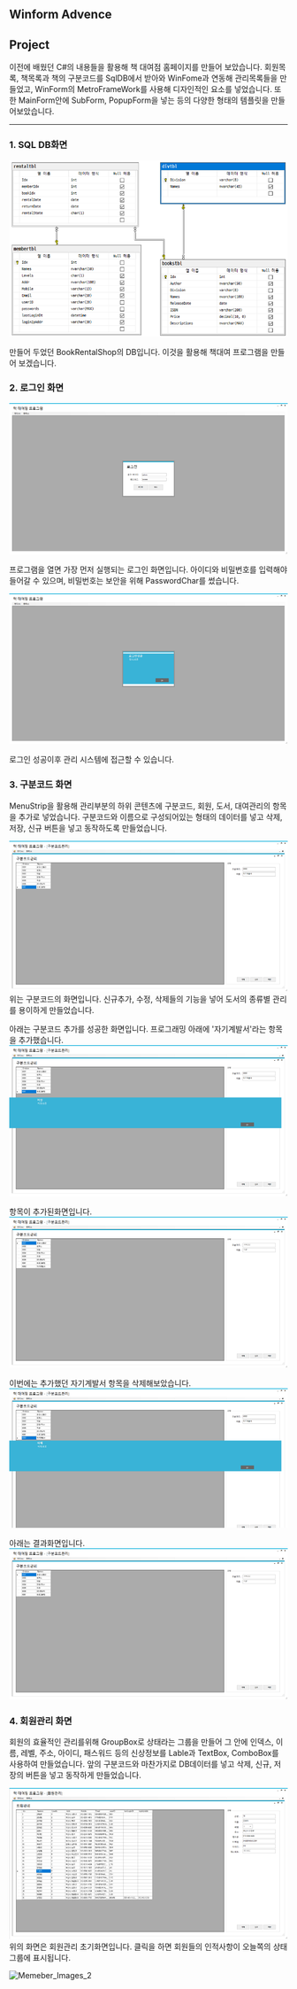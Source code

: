 ## Winform Advence

## Project
이전에 배웠던 C#의 내용들을 활용해 책 대여점 홈페이지를 만들어 보았습니다. 회원목록, 책목록과 책의 구분코드를 SqlDB에서 받아와 WinFome과 연동해 관리목록들을 만들었고, 
WinForm의 MetroFrameWork를 사용해 디자인적인 요소를 넣었습니다. 또한 MainForm안에 SubForm, PopupForm을 넣는 등의 다양한 형태의 템플릿을 만들어보았습니다.


-----------

### 1. SQL DB화면

![DB_Image](https://github.com/zizi0308/StudyDesktopApp/blob/main/images/img_20210319_100324_001.png)

만들어 두었던 BookRentalShop의 DB입니다. 이것을 활용해 책대여 프로그램을 만들어 보겠습니다.



### 2. 로그인 화면

![ShopLogin_Image](https://github.com/zizi0308/StudyDesktopApp/blob/main/images/img_20210319_100344_001.png)

프로그램을 열면 가장 먼저 실행되는 로그인 화면입니다. 아이디와 비밀번호를 입력해야 들어갈 수 있으며, 비밀번호는 보안을 위해 PasswordChar를 썼습니다.

![ShopLogin_Images2](https://github.com/zizi0308/StudyDesktopApp/blob/main/images/img_20210319_170322_001.png)

로그인 성공이후 관리 시스템에 접근할 수 있습니다.



### 3. 구분코드 화면

MenuStrip을 활용해 관리부분의 하위 콘텐츠에 구분코드, 회원, 도서, 대여관리의 항목을 추가로 넣었습니다. 구분코드와 이름으로 구성되어있는 형태의 데이터를 넣고 삭제, 저장, 신규 버튼을 넣고 동작하도록 만들었습니다. 


![DivCode_Images_1](https://github.com/zizi0308/StudyDesktopApp/blob/main/images/img_20210319_170324_001.png)
위는 구분코드의 화면입니다. 신규추가, 수정, 삭제들의 기능을 넣어 도서의 종류별 관리를 용이하게 만들었습니다.



아래는 구분코드 추가를 성공한 화면입니다. 프로그래밍 아래에 '자기계발서'라는 항목을 추가했습니다.
![DivCode_Images_2](https://github.com/zizi0308/StudyDesktopApp/blob/main/images/img_20210319_170327_001.png)



항목이 추가된화면입니다.
![DivCode_Images_3](https://github.com/zizi0308/StudyDesktopApp/blob/main/images/img_20210319_170330_001.png)



이번에는 추가했던 자기계발서 항목을 삭제해보았습니다. 
![DivCode_Images_4](https://github.com/zizi0308/StudyDesktopApp/blob/main/images/img_20210319_170352_001.png)



아래는 결과화면입니다.
![DivCode_Images_5](https://github.com/zizi0308/StudyDesktopApp/blob/main/images/img_20210319_170300_001.png)




### 4. 회원관리 화면
회원의 효율적인 관리를위해 GroupBox로 상태라는 그룹을 만들어 그 안에 인덱스, 이름, 레벨, 주소, 아이디, 패스워드 등의 신상정보를 Lable과 TextBox, ComboBox를 사용하여 만들었습니다.
앞의 구분코드와 마찬가지로 DB데이터를 넣고 삭제, 신규, 저장의 버튼을 넣고 동작하게 만들었습니다.


![Memeber_Images_1](https://github.com/zizi0308/StudyDesktopApp/blob/main/images/img_20210319_100325_001.png)
위의 화면은 회원관리 초기화면입니다. 클릭을 하면 회원들의 인적사항이 오늘쪽의 상태그룹에 표시됩니다.


![Memeber_Images_2]()



